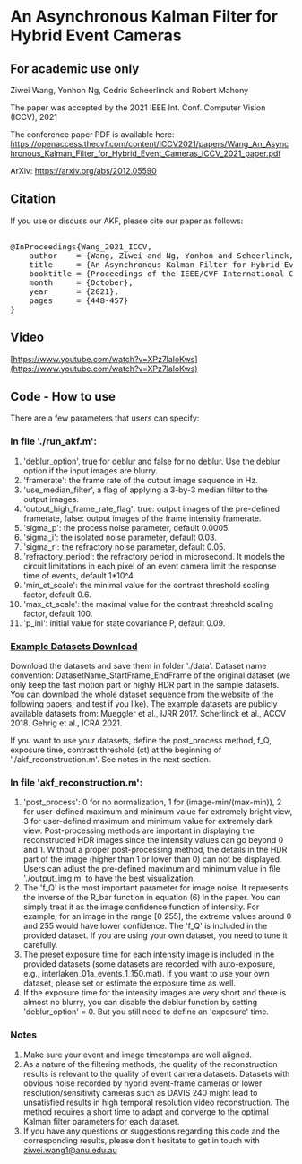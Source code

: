 # An Asynchronous Kalman Filter for Hybrid Event Cameras
## For academic use only

Ziwei Wang, Yonhon Ng, Cedric Scheerlinck and Robert Mahony

The paper was accepted by the 2021 IEEE Int. Conf. Computer Vision (ICCV), 2021

The conference paper PDF is available here:
https://openaccess.thecvf.com/content/ICCV2021/papers/Wang_An_Asynchronous_Kalman_Filter_for_Hybrid_Event_Cameras_ICCV_2021_paper.pdf

ArXiv: https://arxiv.org/abs/2012.05590
## Citation
If you use or discuss our AKF, please cite our paper as follows:
<pre>

@InProceedings{Wang_2021_ICCV,
    author    = {Wang, Ziwei and Ng, Yonhon and Scheerlinck, Cedric and Mahony, Robert},
    title     = {An Asynchronous Kalman Filter for Hybrid Event Cameras},
    booktitle = {Proceedings of the IEEE/CVF International Conference on Computer Vision (ICCV)},
    month     = {October},
    year      = {2021},
    pages     = {448-457}
}
</pre>


## Video
[https://www.youtube.com/watch?v=XPz7laloKws](https://www.youtube.com/watch?v=XPz7laloKws)


## Code - How to use


There are a few parameters that users can specify:

### In file './run_akf.m':
1.  'deblur_option', true for deblur and false for no deblur. Use the deblur option if the input images are blurry. 
2.  'framerate': the frame rate of the output image sequence in Hz.
3.  'use_median_filter', a flag of applying a 3-by-3 median filter to the output images.
4.  'output_high_frame_rate_flag': true: output images of the pre-defined framerate, false: output images of the frame intensity framerate.
5.  'sigma_p': the process noise parameter, default 0.0005.
6.  'sigma_i': the isolated noise parameter, default 0.03.
7.  'sigma_r': the refractory noise parameter, default 0.05.
8.  'refractory_period': the refractory period in microsecond. It models the circuit limitations in each pixel of an event camera limit the response time of events, default 1*10^4.
9.  'min_ct_scale': the minimal value for the contrast threshold scaling factor, default 0.6.
10. 'max_ct_scale': the maximal value for the contrast threshold scaling factor, default 100. 
11. 'p_ini': initial value for state covariance P, default 0.09. 

### [Example Datasets Download](https://anu365-my.sharepoint.com/:f:/g/personal/u6456661_anu_edu_au/Epc5ULLIIENAsDtNYycTdp4BtfG8Sn2ImaL44h_qhvf2jw?e=aRIV29)
Download the datasets and save them in folder './data'.
Dataset name convention: DatasetName_StartFrame_EndFrame of the original dataset (we only keep the fast motion part or highly HDR part in the sample datasets. You can download the whole dataset sequence from the website of the following papers, and test if you like). The example datasets are publicly available datasets from:
Mueggler et al., IJRR 2017.
Scherlinck et al., ACCV 2018.
Gehrig et al., ICRA 2021.

If you want to use your datasets, define the post_process method, f_Q, exposure time, contrast threshold (ct) at the beginning of './akf_reconstruction.m'. See notes in the next section.

### In file 'akf_reconstruction.m':
1. 'post_process': 0 for no normalization, 1 for (image-min/(max-min)), 2 for user-defined maximum and minimum value for extremely bright view, 3 for user-defined maximum and minimum value for extremely dark view. Post-processing methods are important in displaying the reconstructed HDR images since the intensity values can go beyond 0 and 1. Without a proper post-processing method, the details in the HDR part of the image (higher than 1 or lower than 0) can not be displayed. Users can adjust the pre-defined maximum and minimum value in file './output_img.m' to have the best visualization.
2. The 'f_Q' is the most important parameter for image noise. It represents the inverse of the R_bar function in equation (6) in the paper. You can simply treat it as the image confidence function of intensity. For example, for an image in the range [0 255], the extreme values around 0 and 255 would have lower confidence. The 'f_Q' is included in the provided dataset. If you are using your own dataset, you need to tune it carefully.
3. The preset exposure time for each intensity image is included in the provided datasets (some datasets are recorded with auto-exposure, e.g., interlaken_01a_events_1_150.mat). If you want to use your own dataset, please set or estimate the exposure time as well.
4. If the exposure time for the intensity images are very short and there is almost no blurry, you can disable the deblur function by setting 'deblur_option' = 0. But you still need to define an 'exposure' time. 


### Notes
1. Make sure your event and image timestamps are well aligned.
2. As a nature of the filtering methods, the quality of the reconstruction results is relevant to the quality of event camera datasets. Datasets with obvious noise recorded by hybrid event-frame cameras or lower resolution/sensitivity cameras such as DAVIS 240 might lead to unsatisfied results in high temporal resolution video reconstruction. The method requires a short time to adapt and converge to the optimal Kalman filter parameters for each dataset.
3. If you have any questions or suggestions regarding this code and the corresponding results, please don't hesitate to get in touch with ziwei.wang1@anu.edu.au





